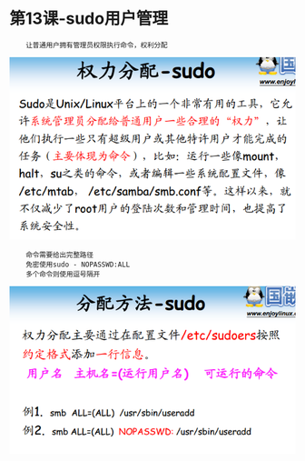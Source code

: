 # 第13课-sudo用户管理

        让普通用户拥有管理员权限执行命令，权利分配

![权利分配](image/权利分配.png)

        命令需要给出完整路径
        免密使用sudo - NOPASSWD:ALL
        多个命令则使用逗号隔开

![sudo配置](image/sudo配置.png)
